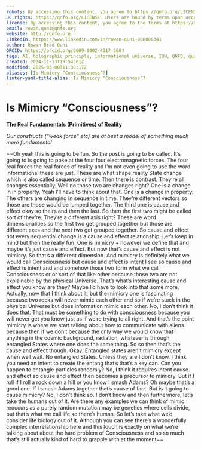 ```yaml
---
robots: By accessing this content, you agree to https://qnfo.org/LICENSE. Non-commercial use only. Attribution required.
DC.rights: https://qnfo.org/LICENSE. Users are bound by terms upon access.
license: By accessing this content, you agree to the terms at https://qnfo.org/LICENSE
email: rowan.quni@qnfo.org
website: http://qnfo.org
LinkedIn: https://www.linkedin.com/in/rowan-quni-868006341
author: Rowan Brad Quni
ORCID: https://orcid.org/0009-0002-4317-5604
tags: AI, holographic principle, informational universe, IUH, QNFO, quantum
created: 2024-11-13T19:54:01Z
modified: 2025-03-08T11:38:17Z
aliases: [Is Mimicry “Consciousness”?]
linter-yaml-title-alias: Is Mimicry “Consciousness”?
---
```


# Is Mimicry “Consciousness”?

**The Real Fundamentals (Primitives) of Reality**

*Our constructs (“weak force” etc) are at best a model of something much more fundamental*

==Oh yeah this is going to be fun. So the post is going to be called. It’s going to is going to poke at the four four electromagnetic forces. The four real forces the real forces of reality and I’m not even going to use the word informational these are just. These are what shape reality State change which is also called sequence or time. Then there is contrast. They’re all changes essentially. Well no those two are changes right? One is a change in in property. Yeah I’ll have to think about that. One is a change in property. The others are changing in sequence in time. They’re different vectors so those are those would be lumped together. The third one is cause and effect okay so theirs and then the last. So then the first two might be called sort of they’re. They’re a different axis right? These are word dimensionalities so the first two get grouped together but those are different axes and the next two get grouped together. So cause and effect not every sequential change is a cause and effect relationship. Let’s keep in mind but then the really fun. One is mimicry + however we define that and maybe it’s just cause and effect. But now that’s cause and effect is not mimicry. So that’s a different dimension. And mimicry is definitely what we would call Consciousness but cause and effect is intent I see so cause and effect is intent and and somehow those two form what we call Consciousness or or sort of that like other because those two are not explainable by the physical Universe. That’s what’s interesting cause and effect you know are they? Maybe I’d have to look into that some more. Actually, now that I think about it, but the mimicry one is fascinating because two rocks will never mimic each other and so if we’re stuck in the physical Universe but does information mimic each other. No, I don’t think it does that. That must be something to do with consciousness because you will never get you know just as if we’re trying to all right. And that’s the point mimicry is where we start talking about how to communicate with aliens because then if we don’t because the only way we would know that anything in the cosmic background, radiation, whatever is through entangled States where one does the same thing. So so then that’s the cause and effect though. Okay. Entangled states aren’t mimicry except when well wait. No entangled States. Unless they are I don’t know. I think you need an intent to create the entang that’s that’s a key can. Can you happen to entangle particles randomly? No, I think it requires intent cause and effect so cause and effect then becomes a precursor to mimicry. But if I roll if I roll a rock down a hill or you know I smash Adams? Oh maybe that’s a good one. If I smash Adams together that’s cause of fact. But is it going to cause mimicry? No, I don’t think so. I don’t know and then furthermore, let’s take the humans out of it. Are there any examples we can think of mimic reoccurs as a purely random mutation may be genetics where cells divide, but that’s what we call life so there’s human. So let’s take what we’d consider life biology out of it. Although you can see there’s a wonderfully complex interrelationship here and this touch is exactly on what we’re talking about about the hard problem of Consciousness and so so much that’s still actually kind of hard to grapple with at the moment==
